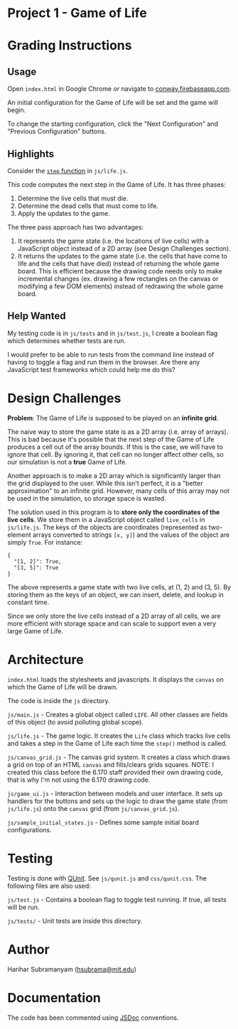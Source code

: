 Project 1 - Game of Life
============

# Grading Instructions

## Usage

Open `index.html` in Google Chrome *or* navigate to [conway.firebaseapp.com](https://conway.firebaseapp.com/).

An initial configuration for the Game of Life will be set and the game will begin.

To change the starting configuration, click the "Next Configuration" and "Previous Configuration" buttons.

## Highlights

Consider the [`step` function](https://github.com/hariharsubramanyam/game_of_life/blob/master/js/life.js#L70-L145) in `js/life.js`.

This code computes the next step in the Game of Life. It has three phases:

1. Determine the live cells that must die.
2. Determine the dead cells that must come to life.
3. Apply the updates to the game.

The three pass approach has two advantages:

1. It represents the game state (i.e. the locations of live cells) with a JavaScript object instead of a 2D array (see Design Challenges section).
2. It returns the updates to the game state (i.e. the cells that have come to life and the cells that have died) instead of returning the whole game board. This is efficient because the drawing code needs only to make incremental changes (ex. drawing a few rectangles on the canvas or modifying a few DOM elements) instead of redrawing the whole game board. 

## Help Wanted

My testing code is in `js/tests` and in `js/test.js`, I create a boolean flag which determines whether tests are run.

I would prefer to be able to run tests from the command line instead of having to toggle a flag and run them in the browser. Are there any JavaScript test frameworks which could help me do this?

# Design Challenges

**Problem**: The Game of Life is supposed to be played on an **infinite grid**.

The naive way to store the game state is as a 2D array (i.e. array of arrays). This is bad because it's possible that the next step of the Game of Life produces a cell out of the array bounds. If this is the case, we will have to ignore that cell. By ignoring it, that cell can no longer affect other cells, so our simulation is not a **true** Game of Life.

Another approach is to make a 2D array which is significantly larger than the grid displayed to the user. While this isn't perfect, it is a "better approximation" to an infinite grid. However, many cells of this array may not be used in the simulation, so storage space is wasted.

The solution used in this program is to **store only the coordinates of the live cells**. We store them in a JavaScript object called `live_cells` in `js/life.js`. The keys of the objects are coordinates (represented as two-element arrays converted to strings `[x, y]`) and the values of the object are simply `True`. For instance:

```
{
  "[1, 2]": True,
  "[3, 5]": True
}

```

The above represents a game state with two live cells, at (1, 2) and (3, 5). By storing them as the keys of an object, we can insert, delete, and lookup in constant time.

Since we only store the live cells instead of a 2D array of all cells, we are more efficient with storage space and can scale to support even a very large Game of Life.


# Architecture

`index.html` loads the stylesheets and javascripts. It displays the `canvas` on which the Game of Life will be drawn.

The code is inside the `js` directory.

`js/main.js` - Creates a global object called `LIFE`. All other classes are fields of this object (to avoid polluting global scope).

`js/life.js` - The game logic. It creates the `Life` class which tracks live cells and takes a step in the Game of Life each time the `step()` method is called.

`js/canvas_grid.js` - The canvas grid system. It creates a class which draws a grid on top of an HTML `canvas` and fills/clears grids squares. NOTE: I created this class before the 6.170 staff provided their own drawing code, that is why I'm not using the 6.170 drawing code.

`js/game_ui.js` - Interaction between models and user interface. It sets up handlers for the buttons and sets up the logic to draw the game state (from `js/life.js`) onto the `canvas` grid (from `js/canvas_grid.js`).

`js/sample_initial_states.js` - Defines some sample initial board configurations.

# Testing

Testing is done with [QUnit](http://qunitjs.com/). See `js/qunit.js` and `css/qunit.css`. The following files are also used:

`js/test.js` - Contains a boolean flag to toggle test running. If true, all tests will be run.

`js/tests/` - Unit tests are inside this directory.

# Author
Harihar Subramanyam (hsubrama@mit.edu)

# Documentation

The code has been commented using [JSDoc](http://usejsdoc.org/) conventions.

